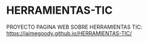 # HERRAMIENTAS-TIC
PROYECTO PAGINA WEB SOBRE HERRAMIENTAS TIC:  https://jaimegoody.github.io/HERRAMIENTAS-TIC/
